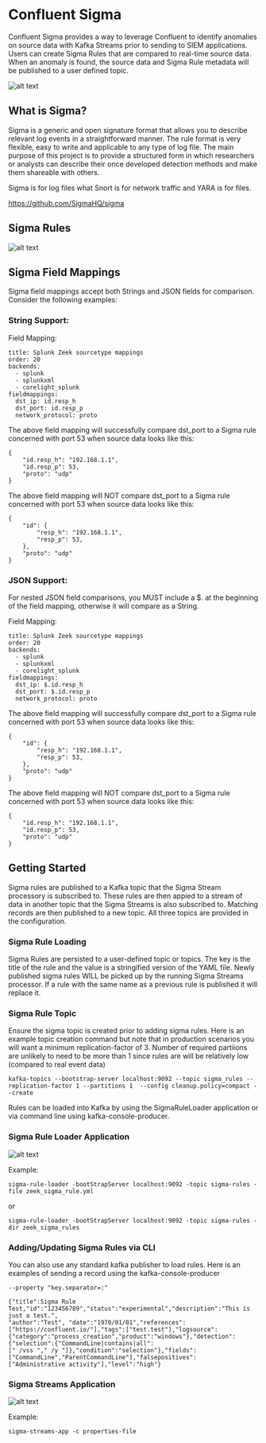 # Confluent Sigma
Confluent Sigma provides a way to leverage Confluent to identify anomalies on source data with Kafka Streams prior to 
sending to SIEM applications. Users can create Sigma Rules that are compared to real-time source data. When an anomaly 
is found, the source data and Sigma Rule metadata will be published to a user defined topic.

![alt text](images/overview.png "Overview")

## What is Sigma?
Sigma is a generic and open signature format that allows you to describe relevant log events in a straightforward 
manner. The rule format is very flexible, easy to write and applicable to any type of log file. The main purpose of 
this project is to provide a structured form in which researchers or analysts can describe their once developed 
detection methods and make them shareable with others.

Sigma is for log files what Snort is for network traffic and YARA is for files.

https://github.com/SigmaHQ/sigma

## Sigma Rules
![alt text](images/sigma_rule.png "Sigma Rule")

## Sigma Field Mappings

Sigma field mappings accept both Strings and JSON fields for comparison. Consider the following examples:

### String Support:

Field Mapping:
```
title: Splunk Zeek sourcetype mappings
order: 20
backends:
  - splunk
  - splunkxml
  - corelight_splunk
fieldmappings:
  dst_ip: id.resp_h
  dst_port: id.resp_p
  network_protocol: proto
```

The above field mapping will successfully compare dst_port to a Sigma rule concerned with port 53 when source data looks like this:
```
{
    "id.resp_h": "192.168.1.1",
    "id.resp_p": 53,
    "proto": "udp"
}
```

The above field mapping will NOT compare dst_port to a Sigma rule concerned with port 53 when source data looks like this:
```
{
    "id": {
        "resp_h": "192.168.1.1",
        "resp_p": 53,
    },
    "proto": "udp"
}
```

### JSON Support:

For nested JSON field comparisons, you MUST include a $. at the beginning of the field mapping, otherwise it will compare as a String.

Field Mapping:
```
title: Splunk Zeek sourcetype mappings
order: 20
backends:
  - splunk
  - splunkxml
  - corelight_splunk
fieldmappings:
  dst_ip: $.id.resp_h
  dst_port: $.id.resp_p
  network_protocol: proto
```

The above field mapping will successfully compare dst_port to a Sigma rule concerned with port 53 when source data looks like this:

```
{
    "id": {
        "resp_h": "192.168.1.1",
        "resp_p": 53,
    },
    "proto": "udp"
}
```

The above field mapping will NOT compare dst_port to a Sigma rule concerned with port 53 when source data looks like this:
```
{
    "id.resp_h": "192.168.1.1",
    "id.resp_p": 53,
    "proto": "udp"
}
```

## Getting Started

Sigma rules are published to a Kafka topic that the Sigma Stream processory is subscribed to.  These rules are then appied to a stream of data in another topic that the Sigma Streams is also subscribed to.  Matching records are then published to a new topic.  All three topics are provided in the configuration. 

### Sigma Rule Loading
Sigma Rules are persisted to a user-defined topic or topics. The key is the title of the rule and the value is a
stringified version of the YAML file.  Newly published sigma rules WILL be picked up by the running Sigma Streams processor.  If a rule with the same name as a previous rule is published it will replace it.

### Sigma Rule Topic
Ensure the sigma topic is created prior to adding sigma rules.  Here is an example topic creation command but note that in production scenarios you will want a minimum replication-factor of 3.  Number of required partiions are unlikely to need to be more than 1 since rules are will be relatively low (compared to real event data)

`kafka-topics --bootstrap-server localhost:9092 --topic sigma_rules --replication-factor 1 --partitions 1 
--config cleanup.policy=compact --create`

Rules can be loaded into Kafka by using the SigmaRuleLoader application or via command line using kafka-console-producer.

### Sigma Rule Loader Application
![alt text](images/rule_loader.png "Sigma Rule Loader")

Example: 

`sigma-rule-loader -bootStrapServer localhost:9092 -topic sigma-rules -file zeek_sigma_rule.yml`

or

`sigma-rule-loader -bootStrapServer localhost:9092 -topic sigma-rules -dir zeek_sigma_rules`


### Adding/Updating Sigma Rules via CLI
You can also use any standard kafka publisher to load rules.  Here is an examples of sending a record using the kafka-console-producer

```kafka-console-producer --bootstrap-server localhost:9092 --topic <topic-name> --property "parse.key=true" 
--property "key.separator=:"

{"title":Sigma Rule Test,"id":"123456789","status":"experimental","description":"This is just a test.", 
"author":"Test", "date":"1970/01/01","references":["https://confluent.io/"],"tags":["test.test"],"logsource": 
{"category":"process_creation","product":"windows"},"detection":{"selection":{"CommandLine|contains|all":
[" /vss "," /y "]},"condition":"selection"},"fields":["CommandLine","ParentCommandLine"],"falsepositives":
["Administrative activity"],"level":"high"}
```

### Sigma Streams Application
![alt text](images/streams_app.png "Sigma Streams App")

Example:

`sigma-streams-app -c properties-file`
